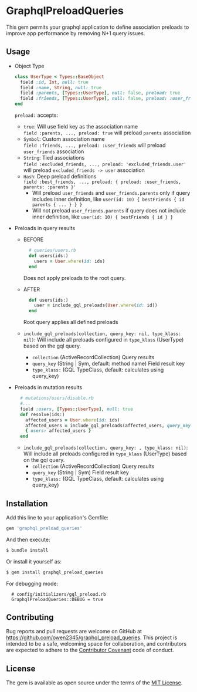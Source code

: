 # GraphqlPreloadQueries
This gem permits your graphql application to define association preloads to improve app performance by removing N+1 query issues. 

## Usage
  * Object Type
    ```ruby
    class UserType < Types::BaseObject
      field :id, Int, null: true
      field :name, String, null: true
      field :parents, [Types::UserType], null: false, preload: true
      field :friends, [Types::UserType], null: false, preload: :user_friends
    end
    ```
    
    `preload:` accepts:
    - `true`: Will use field key as the association name    
      `field :parents, ..., preload: true` will preload `parents` association
    - `Symbol`: Custom association name    
      `field :friends, ..., preload: :user_friends` will preload `user_friends` association
    - `String`: Tied associations    
      `field :excluded_friends, ..., preload: 'excluded_friends.user'` will preload `excluded_friends -> user` association
    - `Hash`: Deep preload definitions   
      `field :best_friends, ..., preload: { preload: :user_friends, parents: :parents }'`  
      * Will preload `user_friends` and `user_friends.parents` only if query includes inner definition, like `user(id: 10) { bestFriends { id parents { ... } } }`       
      * Will not preload `user_friends.parents` if query does not include inner definition, like `user(id: 10) { bestFriends { id } }`
        
    
  * Preloads in query results
    - BEFORE   
      ```ruby
        # queries/users.rb
        def users(ids:)
          users = User.where(id: ids)
        end
      ```
      Does not apply preloads to the root query.
    - AFTER
      ```ruby
        def users(ids:)
          user = include_gql_preloads(User.where(id: id))
        end
      ```
      Root query applies all defined preloads
      
    - `include_gql_preloads(collection, query_key: nil, type_klass: nil)`: Will include all preloads configured in `type_klass` (UserType) based on the gql query.
      - `collection` (ActiveRecordCollection) Query results
      - `query_key` (String | Sym, default: method name) Field result key
      - `type_klass:` (GQL TypeClass, default: calculates using query_key)
    
  * Preloads in mutation results
    ```ruby
      # mutations/users/disable.rb
      #...
      field :users, [Types::UserType], null: true  
      def resolve(ids:)
        affected_users = User.where(id: ids)
        affected_users = include_gql_preloads(affected_users, query_key: :users)
        { users: affected_users }
      end
    ```
    - `include_gql_preloads(collection, query_key: , type_klass: nil)`: Will include all preloads configured in `type_klass` (UserType) based on the gql query.
      - `collection` (ActiveRecordCollection) Query results
      - `query_key` (String | Sym) Field result key 
      - `type_klass:` (GQL TypeClass, default: calculates using query_key)
    
## Installation
Add this line to your application's Gemfile:

```ruby
gem 'graphql_preload_queries'
```

And then execute:
```bash
$ bundle install
```

Or install it yourself as:
```bash
$ gem install graphql_preload_queries
```

For debugging mode:
```
  # config/initializers/gql_preload.rb
  GraphqlPreloadQueries::DEBUG = true
```

## Contributing
Bug reports and pull requests are welcome on GitHub at https://github.com/owen2345/graphql_preload_queries. This project is intended to be a safe, welcoming space for collaboration, and contributors are expected to adhere to the [Contributor Covenant](http://contributor-covenant.org) code of conduct.


## License
The gem is available as open source under the terms of the [MIT License](https://opensource.org/licenses/MIT).
